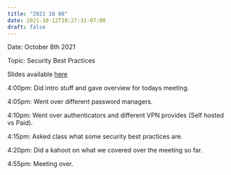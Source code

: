 ```yaml
---
title: "2021 10 08"
date: 2021-10-12T18:27:31-07:00
draft: false
---
```

Date: October 8th 2021

Topic: Security Best Practices

Slides available [here](https://cdn.discordapp.com/attachments/892593713413513336/897659256025784330/Cybersecurity_Club_meeting_2.pdf)

4:00pm: Did intro stuff and gave overview for todays meeting.

4:05pm: Went over different password managers.

4:10pm: Went over authenticators and different VPN provides (Self hosted vs Paid).

4:15pm: Asked class what some security best practices are.

4:20pm: Did a kahoot on what we covered over the meeting so far.

4:55pm: Meeting over.